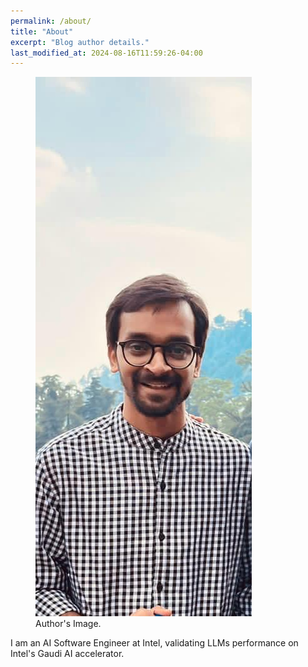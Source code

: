 ```yaml
---
permalink: /about/
title: "About"
excerpt: "Blog author details."
last_modified_at: 2024-08-16T11:59:26-04:00
---
```


<figure>
	<a href="assets/images/dp.jpeg"><img src="assets/images/dp.jpeg"></a>
	<figcaption>Author's Image.</figcaption>
</figure>

I am an AI Software Engineer at Intel, validating LLMs performance on Intel's Gaudi AI accelerator.